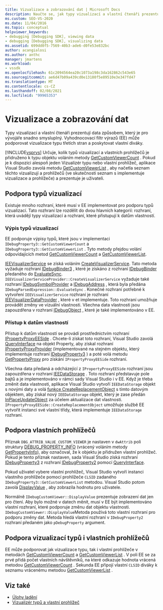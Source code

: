 ```yaml
---
title: Vizualizace a zobrazování dat | Microsoft Docs
description: Naučte se, jak typy vizualizací a vlastní čtenáři prezentují data vývojáři. Vyhodnocovací filtr výrazů podporuje vizualizace typu třetích stran.
ms.custom: SEO-VS-2020
ms.date: 11/04/2016
ms.topic: conceptual
helpviewer_keywords:
- debugging [Debugging SDK], viewing data
- debugging [Debugging SDK], visualizing data
ms.assetid: 699dd0f5-7569-40b3-ade6-d0fe53e832bc
author: acangialosi
ms.author: anthc
manager: jmartens
ms.workload:
- vssdk
ms.openlocfilehash: 61c2094564ea20c1073a198c3da162862c543e65
ms.sourcegitcommit: ae6d47b09a439cd0e13180f5e89510e3e347fd47
ms.translationtype: MT
ms.contentlocale: cs-CZ
ms.lasthandoff: 02/08/2021
ms.locfileid: "99965353"
---
```

# <a name="visualizing-and-viewing-data"></a>Vizualizace a zobrazování dat
Typy vizualizací a vlastní čtenáři prezentují data způsobem, který je pro vývojáře snadno smysluplný. Vyhodnocovací filtr výrazů (EE) může podporovat vizualizace typu třetích stran a poskytovat vlastní diváky.

 [!INCLUDE[vsprvs](../../code-quality/includes/vsprvs_md.md)] Určuje, kolik typů vizualizací a vlastních prohlížečů je přidruženo k typu objektu voláním metody [GetCustomViewerCount](../../extensibility/debugger/reference/idebugproperty3-getcustomviewercount.md) . Pokud je k dispozici alespoň jeden Vizualizér typu nebo vlastní prohlížeč, aplikace Visual Studio zavolá metodu [GetCustomViewerList](../../extensibility/debugger/reference/idebugproperty3-getcustomviewerlist.md) , aby načetla seznam těchto vizualizují a prohlížečů (ve skutečnosti seznam s implementuje vizualizace a prohlížeče) a prezentuje je uživateli.

## <a name="supporting-type-visualizers"></a>Podpora typů vizualizací
 Existuje mnoho rozhraní, které musí v EE implementovat pro podporu typů vizualizací. Tato rozhraní lze rozdělit do dvou hlavních kategorií: rozhraní, která uvádějí typy vizualizací a rozhraní, které přistupují k datům vlastností.

### <a name="listing-type-visualizers"></a>Výpis typů vizualizací
 EE podporuje výpisy typů, které jsou v implementaci `IDebugProperty3::GetCustomViewerCount` a `IDebugProperty3::GetCustomViewerList` . Tyto metody přejdou volání odpovídajících metod [GetCustomViewerCount](../../extensibility/debugger/reference/ieevisualizerservice-getcustomviewercount.md) a [GetCustomViewerList](../../extensibility/debugger/reference/ieevisualizerservice-getcustomviewerlist.md).

 [IEEVisualizerService](../../extensibility/debugger/reference/ieevisualizerservice.md) se získá voláním [CreateVisualizerService](../../extensibility/debugger/reference/ieevisualizerserviceprovider-createvisualizerservice.md). Tato metoda vyžaduje rozhraní [IDebugBinder3](../../extensibility/debugger/reference/idebugbinder3.md) , které je získáno z rozhraní [IDebugBinder](../../extensibility/debugger/reference/idebugbinder.md) předaného do [EvaluateSync](../../extensibility/debugger/reference/idebugparsedexpression-evaluatesync.md). `IEEVisualizerServiceProvider::CreateVisualizerService` vyžaduje také rozhraní [IDebugSymbolProvider](../../extensibility/debugger/reference/idebugsymbolprovider.md) a [IDebugAddress](../../extensibility/debugger/reference/idebugaddress.md) , která byla předána `IDebugParsedExpression::EvaluateSync` . Konečné rozhraní potřebné k vytvoření `IEEVisualizerService` rozhraní je rozhraní [IEEVisualizerDataProvider](../../extensibility/debugger/reference/ieevisualizerdataprovider.md) , které v et implementuje. Toto rozhraní umožňuje provádět změny ve vizuální vlastnosti. Všechna data vlastnosti jsou zapouzdřena v rozhraní [IDebugObject](../../extensibility/debugger/reference/idebugobject.md) , které je také implementováno v EE.

### <a name="accessing-property-data"></a>Přístup k datům vlastností
 Přístup k datům vlastností se provádí prostřednictvím rozhraní [IPropertyProxyEESide](../../extensibility/debugger/reference/ipropertyproxyeeside.md) . Chcete-li získat toto rozhraní, Visual Studio zavolá [QueryInterface](/cpp/atl/queryinterface) na objekt Property, aby získal rozhraní [IPropertyProxyProvider](../../extensibility/debugger/reference/ipropertyproxyprovider.md) (implementované na stejném objektu, který implementuje rozhraní [IDebugProperty3](../../extensibility/debugger/reference/idebugproperty3.md) ) a poté volá metodu [GetPropertyProxy](../../extensibility/debugger/reference/ipropertyproxyprovider-getpropertyproxy.md) pro získání `IPropertyProxyEESide` rozhraní.

 Všechna data předaná a odcházející z `IPropertyProxyEESide` rozhraní jsou zapouzdřena v rozhraní [IEEDataStorage](../../extensibility/debugger/reference/ieedatastorage.md) . Toto rozhraní představuje pole bajtů a je implementováno v rámci sady Visual Studio i v EE. Když je třeba změnit data vlastnosti, aplikace Visual Studio vytvoří `IEEDataStorage` objekt s novými daty a volá [funkce CreateReplacementObject](../../extensibility/debugger/reference/ipropertyproxyeeside-createreplacementobject.md) s tímto datovým objektem, aby získal nový `IEEDataStorage` objekt, který je zase předán [InPlaceUpdateObject](../../extensibility/debugger/reference/ipropertyproxyeeside-inplaceupdateobject.md) za účelem aktualizace dat vlastnosti. `IPropertyProxyEESide::CreateReplacementObject` umožňuje službě EE vytvořit instanci své vlastní třídy, která implementuje `IEEDataStorage` rozhraní.

## <a name="supporting-custom-viewers"></a>Podpora vlastních prohlížečů
 Příznak `DBG_ATTRIB_VALUE_CUSTOM_VIEWER` je nastaven v `dwAttrib` poli struktury [DEBUG_PROPERTY_INFO](../../extensibility/debugger/reference/debug-property-info.md) (vrácený voláním metody [GetPropertyInfo](../../extensibility/debugger/reference/idebugproperty2-getpropertyinfo.md)), aby označoval, že k objektu je přidružen vlastní prohlížeč. Pokud je tento příznak nastaven, sada Visual Studio získá rozhraní [IDebugProperty3](../../extensibility/debugger/reference/idebugproperty3.md) z rozhraní [IDebugProperty2](../../extensibility/debugger/reference/idebugproperty2.md) pomocí [QueryInterface](/cpp/atl/queryinterface).

 Pokud uživatel vybere vlastní prohlížeč, Visual Studio vytvoří instanci vlastního prohlížeče pomocí prohlížeče `CLSID` zadaného `IDebugProperty3::GetCustomViewerList` metodou. Visual Studio potom zavolá [DisplayValue](../../extensibility/debugger/reference/idebugcustomviewer-displayvalue.md) , aby zobrazila hodnotu pro uživatele.

 Normálně `IDebugCustomViewer::DisplayValue` prezentuje zobrazení dat jen pro čtení. Aby bylo možné v datech měnit, musí v EE být implementováno vlastní rozhraní, které podporuje změnu dat objektu vlastnosti. `IDebugCustomViewer::DisplayValue`Metoda používá toto vlastní rozhraní pro podporu změny dat. Metoda hledá vlastní rozhraní v `IDebugProperty2` rozhraní předaném jako `pDebugProperty` argument.

## <a name="supporting-both-type-visualizers-and-custom-viewers"></a>Podpora vizualizací typů i vlastních prohlížečů
 EE může podporovat jak vizualizace typu, tak i vlastní prohlížeče v metodách [GetCustomViewerCount](../../extensibility/debugger/reference/idebugproperty3-getcustomviewercount.md) a [GetCustomViewerList](../../extensibility/debugger/reference/idebugproperty3-getcustomviewerlist.md) . V poli EE se za prvé přidá počet vlastních návštěvníků, na které odkazuje hodnota vrácená metodou [GetCustomViewerCount](../../extensibility/debugger/reference/ieevisualizerservice-getcustomviewercount.md) . Sekunda EE připojí vlastní `CLSID` diváky k seznamu vrácenému metodou [GetCustomViewerList](../../extensibility/debugger/reference/ieevisualizerservice-getcustomviewerlist.md) .

## <a name="see-also"></a>Viz také
- [Úlohy ladění](../../extensibility/debugger/debugging-tasks.md)
- [Vizualizér typů a vlastní prohlížeč](../../extensibility/debugger/type-visualizer-and-custom-viewer.md)
